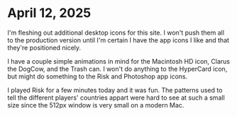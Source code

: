 # April 12, 2025

I'm fleshing out additional desktop icons for this site. I won't push them all to the production version until I'm certain I have the app icons I like and that they're positioned nicely. 


I have a couple simple animations in mind for the Macintosh HD icon, Clarus the DogCow, and the Trash can. I won't do anything to the HyperCard icon, but might do something to the Risk and Photoshop app icons.


I played Risk for a few minutes today and it was fun. The patterns used to tell the different players' countries appart were hard to see at such a small size since the 512px window is very small on a modern Mac.
